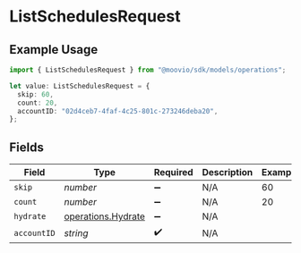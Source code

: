 # ListSchedulesRequest

## Example Usage

```typescript
import { ListSchedulesRequest } from "@moovio/sdk/models/operations";

let value: ListSchedulesRequest = {
  skip: 60,
  count: 20,
  accountID: "02d4ceb7-4faf-4c25-801c-273246deba20",
};
```

## Fields

| Field                                                    | Type                                                     | Required                                                 | Description                                              | Example                                                  |
| -------------------------------------------------------- | -------------------------------------------------------- | -------------------------------------------------------- | -------------------------------------------------------- | -------------------------------------------------------- |
| `skip`                                                   | *number*                                                 | :heavy_minus_sign:                                       | N/A                                                      | 60                                                       |
| `count`                                                  | *number*                                                 | :heavy_minus_sign:                                       | N/A                                                      | 20                                                       |
| `hydrate`                                                | [operations.Hydrate](../../models/operations/hydrate.md) | :heavy_minus_sign:                                       | N/A                                                      |                                                          |
| `accountID`                                              | *string*                                                 | :heavy_check_mark:                                       | N/A                                                      |                                                          |